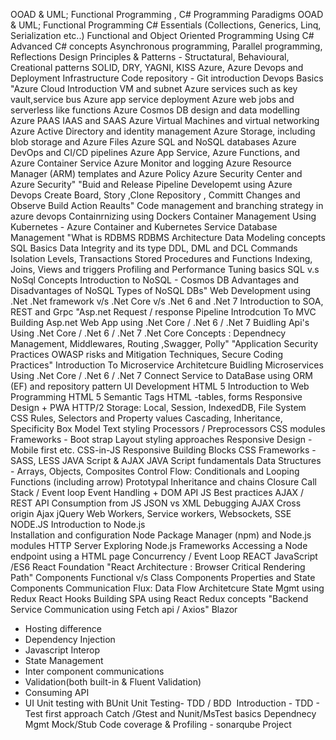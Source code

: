 ﻿OOAD & UML; Functional Programming ,   C# 
Programming Paradigms 
OOAD & UML; Functional Programming
 C# Essentials (Collections, Generics, Linq, Serialization etc..)
Functional and Object Oriented Programming Using  C#
Advanced C# concepts
Asynchronous programming, Parallel programming, Reflections
Design Principles & Patterns - Structatural, Behavioural, Creational patterns
SOLID, DRY, YAGNI, KISS
Azure, Azure Devops and Deployment Infrastructure
Code repository - Git introduction
Devops Basics
"Azure Cloud Introduction
VM and subnet
Azure services such as key vault,service bus
Azure  app service deployment
Azure web jobs and serverless like functions
Azure Cosmos DB design and data modelling
Azure PAAS IAAS and SAAS
Azure Virtual Machines and virtual networking
Azure Active Directory and identity management
Azure Storage, including blob storage and Azure Files
Azure SQL and NoSQL databases
Azure DevOps and CI/CD pipelines
Azure App Service, Azure Functions, and Azure Container Service
Azure Monitor and logging
Azure Resource Manager (ARM) templates and Azure Policy
Azure Security Center and Azure Security"
"Buid and Release Pipeline Developemt using   Azure Devops 
 Create Board, Story ,Clone Repository , Committ Changes and Observe Build Action Reaults"
Code management and branching strategy in azure devops
Containrnizing using Dockers
Container Management Using Kubernetes - Azure Container and Kubernetes Service
Database Management
"What is RDBMS
RDBMS Architecture
Data Modeling concepts
SQL Basics
Data Integrity and its type
DDL, DML and DCL Commands
Isolation Levels, Transactions
Stored Procedures and Functions
Indexing, Joins, Views and triggers
Profiling and Performance Tuning basics
SQL v.s NoSql Concepts
Introduction to NoSQL - Cosmos DB
Advantages and Disadvantages of NoSQL
Types of NoSQL DBs"
Web Development using .Net
.Net framework v/s .Net Core v/s .Net 6 and .Net 7
Introduction to SOA, REST and Grpc
"Asp.net Request / response Pipeline
Introdcution To MVC
Building Asp.net Web App using .Net Core / .Net 6 / .Net 7
Buidling Api's Using .Net Core / .Net 6 / .Net 7
.Net Core Concepts : Dependnecy Management, Middlewares, Routing ,Swagger, Polly"
"Application Security Practices
OWASP risks and Mitigation Techniques, Secure Coding Practices"
Introduction To Microservice Architetcure
Buidling Microservices Using .Net Core / .Net 6 / .Net 7
Connect Service to DataBase using ORM (EF) and repository pattern
UI Development
HTML 5
Introduction to Web Programming
HTML 5
Semantic Tags
HTML -tables, forms
Responsive Design + PWA
HTTP/2
Storage: Local, Session, IndexedDB, File System
CSS
Rules, Selectors and Property values
Cascading, Inheritance, Specificity
Box Model
Text styling
Processors / Preprocessors
CSS modules
Frameworks - Boot strap
Layout styling approaches
Responsive Design - Mobile first etc.
CSS-in-JS
Responsive Building Blocks
CSS Frameworks - SASS, LESS
JAVA Script & AJAX
JAVA Script fundamentals
Data Structures - Arrays, Objects, Composites
Control Flow: Conditionals and Looping
Functions (including arrow)
Prototypal Inheritance and chains
Closure
Call Stack / Event loop
Event Handling + DOM API
JS Best practices
AJAX / REST API Consumption from JS
JSON vs XML
Debugging AJAX
Cross origin Ajax
jQuery
Web Workers, Service workers, Websockets, SSE
NODE.JS
Introduction to Node.js  
Installation and configuration
Node Package Manager (npm) and Node.js modules
HTTP Server
Exploring Node.js Frameworks 
Accessing a Node endpoint using a HTML page
Concurrency / Event Loop
REACT
JavaScript /ES6
React Foundation
"React Architecture : 
Browser Critical Rendering Path"
Components
Functional v/s Class Components
Properties and State 
Components Communication
Flux: Data Flow Architetcure
State Mgmt using Redux 
React Hooks
Building SPA using React
Redux concepts
"Backend Service Communication 
using Fetch api / Axios"
Blazor
- Hosting difference
- Dependency Injection
- Javascript Interop
- State Management
- Inter component communications
- Validation(both built-in & Fluent Validation)
- Consuming API
- UI Unit testing with BUnit
Unit Testing- TDD / BDD 
Introduction - TDD - Test first approach
Catch /Gtest and Nunit/MsTest basics
Dependnecy Mgmt
Mock/Stub
Code coverage & Profiling - sonarqube
Project
